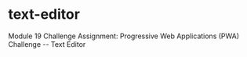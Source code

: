 # text-editor
Module 19 Challenge Assignment: Progressive Web Applications (PWA) Challenge -- Text Editor
